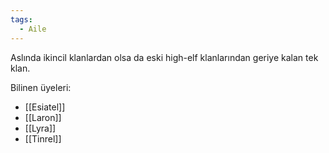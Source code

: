 ```yaml
---
tags:
  - Aile
---  
```

  
Aslında ikincil klanlardan olsa da eski high-elf klanlarından geriye kalan tek klan.  
  
Bilinen üyeleri:  
- [[Esiatel]]  
- [[Laron]]  
- [[Lyra]]  
- [[Tinrel]]